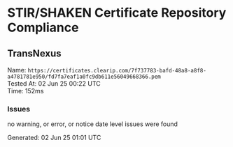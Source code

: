 # STIR/SHAKEN Certificate Repository Compliance

## TransNexus

Name: `https://certificates.clearip.com/7f737783-bafd-48a8-a8f8-a4781781e950/fd7fa7eaf1a0fc9db611e56049668366.pem`\
Tested At: 02 Jun 25 00:22 UTC\
Time: 152ms

### Issues

no warning, or error, or notice date level issues were found

Generated: 02 Jun 25 01:01 UTC
